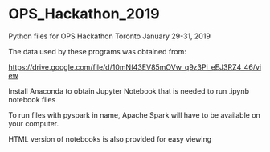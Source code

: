 # OPS_Hackathon_2019
Python files for OPS Hackathon Toronto January 29-31, 2019


The data used by these programs was obtained from:

https://drive.google.com/file/d/10mNf43EV85mOVw_q9z3Pi_eEJ3RZ4_46/view

Install Anaconda to obtain Jupyter Notebook that is needed to run .ipynb notebook files

To run files with pyspark in name, Apache Spark will have to be available on your computer.

HTML version of notebooks is also provided for easy viewing


